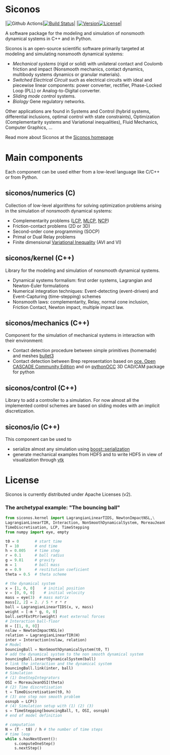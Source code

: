 # Siconos
|![Github Actions](https://github.com/siconos/siconos/workflows/CMake/badge.svg)|[![Build Status](https://travis-ci.org/siconos/siconos.svg?branch=master)](https://travis-ci.org/siconos/siconos)|
|[![Version](https://img.shields.io/github/release/siconos/siconos.svg)](https://github.com/siconos/siconos/releases/latest)[![License](https://img.shields.io/badge/License-Apache%202.0-blue.svg)](https://github.com/siconos/siconos/blob/master/COPYING)|
 
A software package for the modeling and simulation of nonsmooth dynamical systems in C++ and in Python.

Siconos is an open-source scientific software primarily targeted at modeling and simulating nonsmooth dynamical systems:

  * _Mechanical systems_ (rigid or solid) with unilateral contact and Coulomb friction and impact (Nonsmooth mechanics, 
contact dynamics, multibody systems dynamics or granular materials). 
  * _Switched Electrical Circuit_ such as electrical circuits with ideal and piecewise linear components: power converter, rectifier, Phase-Locked Loop (PLL) or Analog-to-Digital converter.
  * _Sliding mode control_ systems.
  * _Biology_ Gene regulatory networks.
 
Other applications are found in Systems and Control (hybrid systems, differential inclusions,
optimal control with state constraints), Optimization (Complementarity systems and Variational inequalities), 
Fluid Mechanics, Computer Graphics, ...

Read more about Siconos at the [Siconos homepage](http://siconos.gforge.inria.fr)





# Main components

Each component can be used either from a low-level language like C/C++ or from Python.

## siconos/numerics (C)

Collection of low-level algorithms for solving optimization problems arising in the simulation of nonsmooth dynamical systems:

  * Complementarity problems ([LCP](https://en.wikipedia.org/wiki/Linear_complementarity_problem), [MLCP](https://en.wikipedia.org/wiki/Mixed_linear_complementarity_problem), [NCP](https://en.wikipedia.org/wiki/Nonlinear_complementarity_problem))
  * Friction-contact problems (2D or 3D)
  * Second-order cone programming (SOCP)
  * Primal or Dual Relay problems
  * Finite dimensional [Variational Inequality](https://en.wikipedia.org/wiki/Variational_inequality) (AVI and VI)

## siconos/kernel (C++)

Library for the modeling and simulation of nonsmooth dynamical systems.

  * Dynamical systems formalism: first order systems, Lagrangian and Newton-Euler formulations
  * Numerical integration techniques: Event-detecting (event-driven) and Event-Capturing (time-stepping) schemes
  * Nonsmooth laws: complementarity, Relay, normal cone inclusion, Friction Contact, Newton impact, multiple impact law.

## siconos/mechanics (C++)

Component for the simulation of mechanical systems in interaction with their environment:
* Contact detection procedure between simple primitives (homemade) and meshes [bullet3](https://github.com/bulletphysics/bullet3)
* Contact detection between Brep representation based on [oce. Open CASCADE Community Edition](https://github.com/tpaviot/oce) and on [pythonOCC](https://github.com/tpaviot/pythonocc) 3D CAD/CAM package for python 

## siconos/control (C++)

Library to add a controller to a simulation. For now almost all the implemented control schemes are based on sliding modes with an implicit discretization.

## siconos/io (C++)

This component can be used to 
* serialize almost any simulation using [boost::serialization](http://www.boost.org/doc/libs/1_60_0/libs/serialization/doc/index.html)
* generate mechanical examples from HDF5 and to write HDF5 in view of visualization through [vtk](http://www.vtk.org)

# License

Siconos is currently distributed under Apache Licenses (v2).

### The archetypal example: "The bouncing ball"
```python
from siconos.kernel import LagrangianLinearTIDS, NewtonImpactNSL,\
LagrangianLinearTIR, Interaction, NonSmoothDynamicalSystem, MoreauJeanOSI,\
TimeDiscretisation, LCP, TimeStepping
from numpy import eye, empty

t0 = 0       # start time
T = 10       # end time
h = 0.005    # time step
r = 0.1      # ball radius
g = 9.81     # gravity
m = 1        # ball mass
e = 0.9      # restitution coeficient
theta = 0.5  # theta scheme

# the dynamical system
x = [1, 0, 0]    # initial position
v = [0, 0, 0]    # initial velocity
mass = eye(3)  # mass matrix
mass[2, 2] = 2. / 5 * r * r
ball = LagrangianLinearTIDS(x, v, mass)
weight = [-m * g, 0, 0] 
ball.setFExtPtr(weight) #set external forces
# Interaction ball-floor
H = [[1, 0, 0]]
nslaw = NewtonImpactNSL(e)
relation = LagrangianLinearTIR(H)
inter = Interaction(nslaw, relation)
# Model
bouncingBall = NonSmoothDynamicalSystem(t0, T)
# add the dynamical system to the non smooth dynamical system
bouncingBall.insertDynamicalSystem(ball)
# link the interaction and the dynamical system
bouncingBall.link(inter, ball)
# Simulation
# (1) OneStepIntegrators
OSI = MoreauJeanOSI(theta)
# (2) Time discretisation 
t = TimeDiscretisation(t0, h)
# (3) one step non smooth problem
osnspb = LCP()
# (4) Simulation setup with (1) (2) (3)
s = TimeStepping(bouncingBall, t, OSI, osnspb)
# end of model definition

# computation
N = (T - t0) / h # the number of time steps
# time loop
while s.hasNextEvent():
    s.computeOneStep()
    s.nextStep()
